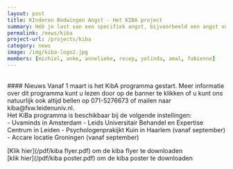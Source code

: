 ```yaml
---
layout: post
title: KInderen Bedwingen Angst - Het KIBA project
summary: Heb je last van een specifiek angst, bijvoorbeeld een angst voor honden, hoogtes, injecties, onweer, het donker, spinnen of andere dieren? Dan is de KIBA training misschien wel iets voor jou!
permalink: /news/kiba
project-url: /projects/kiba
category: news
image: /img/kiba-logo2.jpg
members: [michiel, anke, annelieke, recep, yolinda, amal, fabienne]
---
```



<br>
#### Nieuws
Vanaf 1 maart is het KibA programma gestart. Meer informatie over dit programma kunt u lezen door op de banner te klikken of u kunt ons natuurlijk ook altijd bellen op 071-5276673 of mailen naar kiba@fsw.leidenuniv.nl.
<br>
Het KiBa programma is beschikbaar bij de volgende instellingen: <br>
- Uvaminds in Amsterdam
- Leids Universitair Behandel en Expertise Centrum in Leiden
- Psychologenprakijkt Kuin in Haarlem (vanaf september)
- Accare locatie Groningen (vanaf september)

[Klik hier](/pdf/kiba flyer.pdf) om de kiba flyer te downloaden
<br>
[klik hier](/pdf/kiba poster.pdf) om de kiba poster te downloaden
